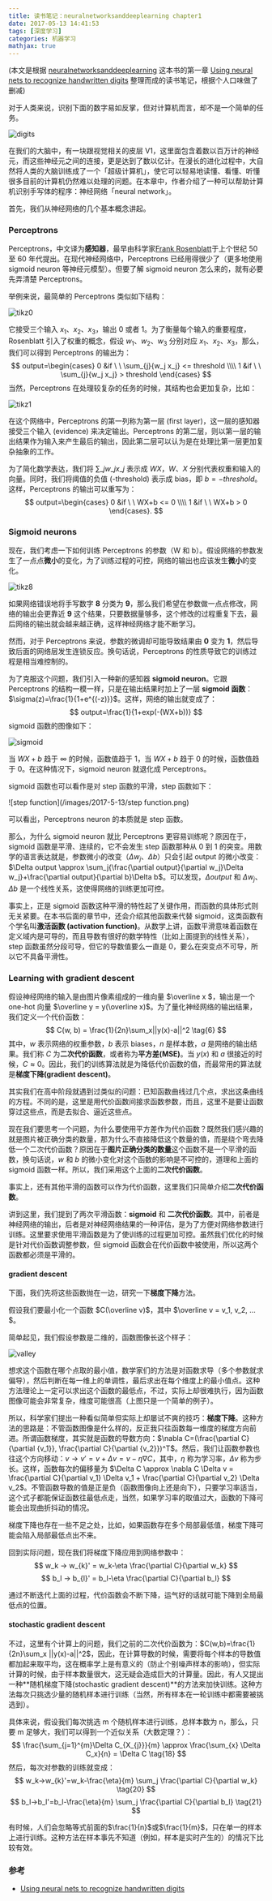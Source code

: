 ```yaml
---
title: 读书笔记：neuralnetworksanddeeplearning chapter1
date: 2017-05-13 14:41:53
tags: [深度学习]
categories: 机器学习
mathjax: true
---
```


(本文是根据 [neuralnetworksanddeeplearning](http://neuralnetworksanddeeplearning.com/index.html) 这本书的第一章 [Using neural nets to recognize handwritten digits](http://neuralnetworksanddeeplearning.com/chap1.html) 整理而成的读书笔记，根据个人口味做了删减)

对于人类来说，识别下面的数字易如反掌，但对计算机而言，却不是一个简单的任务。

![digits](/images/2017-5-13/digits.png)

在我们的大脑中，有一块跟视觉相关的皮层 V1，这里面包含着数以百万计的神经元，而这些神经元之间的连接，更是达到了数以亿计。在漫长的进化过程中，大自然将人类的大脑训练成了一个「超级计算机」，使它可以轻易地读懂、看懂、听懂很多目前的计算机仍然难以处理的问题。在本章中，作者介绍了一种可以帮助计算机识别手写体的程序：神经网络「neural network」。

<!--more-->

首先，我们从神经网络的几个基本概念讲起。

### Perceptrons

Perceptrons，中文译为**感知器**，最早由科学家[Frank Rosenblatt](http://en.wikipedia.org/wiki/Frank_Rosenblatt)于上个世纪 50 至 60 年代提出。在现代神经网络中，Perceptrons 已经用得很少了（更多地使用 sigmoid neuron 等神经元模型）。但要了解 sigmoid neuron 怎么来的，就有必要先弄清楚 Perceptrons。

举例来说，最简单的 Perceptrons 类似如下结构：

![tikz0](/images/2017-5-13/tikz0.png)

它接受三个输入 $x_1$、$x_2$、$x_3$，输出 0 或者 1。为了衡量每个输入的重要程度，Rosenblatt 引入了权重的概念，假设 $w_1$、$w_2$、$w_3$ 分别对应 $x_1$、$x_2$、$x_3$，那么，我们可以得到 Perceptrons 的输出为：
$$
output=\begin{cases} 0 &if \ \ \sum_{j}{w_j x_j} <= threshold \\\\
1 &if \ \ \sum_{j}{w_j x_j} > threshold
 \end{cases}
$$
当然，Perceptrons 在处理较复杂的任务的时候，其结构也会更加复杂，比如：

![tikz1](/images/2017-5-13/tikz1.png)

在这个网络中，Perceptrons 的第一列称为第一层 (first layer)，这一层的感知器接受三个输入 (evidence) 来决定输出。Perceptrons 的第二层，则以第一层的输出结果作为输入来产生最后的输出，因此第二层可以认为是在处理比第一层更加复杂抽象的工作。

为了简化数学表达，我们将 $\sum\_{j}{w\_jx\_j}$ 表示成 $WX$，$W$、$X$ 分别代表权重和输入的向量。同时，我们将阈值的负值 (-threshold) 表示成 bias，即 $b = -threshold$。这样，Perceptrons 的输出可以重写为：
$$
output=\begin{cases} 0 &if \ \ WX+b <= 0 \\\\ 1 &if \ \ WX+b > 0 \end{cases}.
$$

### Sigmoid neurons

现在，我们考虑一下如何训练 Perceptrons 的参数（W 和 b）。假设网络的参数发生了一点点**微小**的变化，为了训练过程的可控，网络的输出也应该发生**微小**的变化。

![tikz8](/images/2017-5-13/tikz8.png)

如果网络错误地将手写数字 **8** 分类为 **9**，那么我们希望在参数做一点点修改，网络的输出会更靠近 **9** 这个结果，只要数据量够多，这个修改的过程重复下去，最后网络的输出就会越来越正确，这样神经网络才能不断学习。

然而，对于 Perceptrons 来说，参数的微调却可能导致结果由 **0** 变为 **1**，然后导致后面的网络层发生连锁反应。换句话说，Perceptrons 的性质导致它的训练过程是相当难控制的。

为了克服这个问题，我们引入一种新的感知器 **sigmoid neuron**。它跟 Perceptrons 的结构一模一样，只是在输出结果时加上了一层 **sigmoid 函数**：$\sigma(z)=\frac{1}{1+e^{(-z)}}$。这样，网络的输出就变成了：
$$
output=\frac{1}{1+exp(-(WX+b))}
$$
sigmoid 函数的图像如下：

![sigmoid](/images/2017-5-13/sigmoid.png)

当 $WX+b$ 趋于 ∞ 的时候，函数值趋于 1，当 $WX+b$ 趋于 0 的时候，函数值趋于 0。在这种情况下，sigmoid neuron 就退化成 Perceptrons。

sigmoid 函数也可以看作是对 step 函数的平滑，step 函数如下：

![step function](/images/2017-5-13/step function.png)

可以看出，Perceptrons neuron 的本质就是 step 函数。

那么，为什么 sigmoid neuron 就比 Perceptrons 更容易训练呢？原因在于，sigmoid 函数是平滑、连续的，它不会发生 step 函数那种从 0 到 1 的突变。用数学的语言表达就是，参数微小的改变（$\Delta w_j$、$\Delta b$）只会引起 output 的微小改变：$\Delta output \approx \sum_j{\frac{\partial output}{\partial w_j}\Delta w_j}+\frac{\partial output}{\partial b}\Delta b$。可以发现，$\Delta output$ 和 $\Delta w_j$、$\Delta b$ 是一个线性关系，这使得网络的训练更加可控。

事实上，正是 sigmoid 函数这种平滑的特性起了关键作用，而函数的具体形式则无关紧要。在本书后面的章节中，还会介绍其他函数来代替 sigmoid，这类函数有个学名叫**激活函数 (activation function)**。从数学上讲，函数平滑意味着函数在定义域内是可导的，而且导数有很好的数学特性（比如上面提到的线性关系），step 函数虽然分段可导，但它的导数值要么一直是 0，要么在突变点不可导，所以它不具备平滑性。

### Learning with gradient descent

假设神经网络的输入是由图片像素组成的一维向量 $\overline x $，输出是一个 one-hot 向量 $\overline y = y(\overline x)$。为了量化神经网络的输出结果，我们定义一个代价函数：
$$
C(w, b) = \frac{1}{2n}\sum_x||y(x)-a||^2    \tag{6}
$$
其中，$w$ 表示网络的权重参数，$b$ 表示 biases，$n$ 是样本数，$a$ 是网络的输出结果。我们称 $C$ 为**二次代价函数**，或者称为**平方差(MSE)**。当 $y(x)$ 和 $a$ 很接近的时候，$C \approx 0$。因此，我们的训练算法就是为降低代价函数的值，而最常用的算法就是**梯度下降(gradient descent)**。

其实我们在高中阶段就遇到过类似的问题：已知函数曲线过几个点，求出这条曲线的方程。不同的是，这里是用代价函数间接求函数参数，而且，这里不是要让函数穿过这些点，而是去拟合、逼近这些点。

现在我们要思考一个问题，为什么要使用平方差作为代价函数？既然我们感兴趣的就是图片被正确分类的数量，那为什么不直接降低这个数量的值，而是绕个弯去降低一个二次代价函数？原因在于**图片正确分类的数量**这个函数不是一个平滑的函数，换句话说，$w$ 和 $b$ 的微小变化对这个函数的影响是不可控的，道理和上面的 sigmoid 函数一样。所以，我们采用这个上面的**二次代价函数**。

事实上，还有其他平滑的函数可以作为代价函数，这里我们只简单介绍**二次代价函数**。

讲到这里，我们提到了两次平滑函数：**sigmoid** 和 **二次代价函数**。其中，前者是神经网络的输出，后者是对神经网络结果的一种评估，是为了方便对网络参数进行训练。这里要求使用平滑函数是为了使训练的过程更加可控。虽然我们优化的时候是针对代价函数调整参数，但 sigmoid 函数会在代价函数中被使用，所以这两个函数都必须是平滑的。

#### gradient descent

下面，我们先将这些函数抛在一边，研究一下**梯度下降**方法。

假设我们要最小化一个函数 $C(\overline v)$，其中 $\overline v = v_1, v_2, …$。

简单起见，我们假设参数是二维的，函数图像长这个样子：

![valley](/images/2017-5-13/valley.png)

想求这个函数在哪个点取的最小值，数学家们的方法是对函数求导（多个参数就求偏导），然后判断在每一维上的单调性，最后求出在每个维度上的最小值点。这种方法理论上一定可以求出这个函数的最低点，不过，实际上却很难执行，因为函数图像可能会非常复杂，维度可能很高（上图只是一个简单的例子）。

所以，科学家们提出一种看似简单但实际上却屡试不爽的技巧：**梯度下降**。这种方法的思路是：不管函数图像是什么样的，反正我只往函数每一维度的梯度方向前进。所谓函数梯度，其实就是函数的导数方向：$\nabla C=(\frac{\partial C}{\partial {v_1}}, \frac{\partial C}{\partial {v_2}})^T$。然后，我们让函数参数也往这个方向移动：$v → v' = v + \Delta v = v -\eta \nabla C$，其中，$\eta$ 称为学习率，$\Delta v$ 称为步长。这样，函数每次的偏移量为 $\Delta C \approx \nabla C \Delta v = \frac{\partial C}{\partial v_1} \Delta v_1 +  \frac{\partial C}{\partial v_2} \Delta v_2$。不管函数导数的值是正是负（函数图像向上还是向下），只要学习率适当，这个式子都能保证函数往最低点走，当然，如果学习率的取值过大，函数的下降可能会出现曲折抖动的情况。

梯度下降也存在一些不足之处，比如，如果函数存在多个局部最低值，梯度下降可能会陷入局部最低点出不来。

回到实际问题，现在我们将梯度下降应用到网络参数中：
$$
w_k → w_{k}' = w_k-\eta \frac{\partial C}{\partial w_k}
$$
$$
b_l → b_{l}' = b_l-\eta \frac{\partial C}{\partial b_l}
$$

通过不断迭代上面的过程，代价函数会不断下降，运气好的话就可能下降到全局最低点的位置。

####  stochastic gradient descent

不过，这里有个计算上的问题，我们之前的二次代价函数为：$C(w,b)=\frac{1}{2n}\sum_x ||y(x)-a||^2$，因此，在计算导数的时候，需要将每个样本的导数值都加起来取平均，这在概率学上是有意义的（防止个别噪声样本的影响），但实际计算的时候，由于样本数量很大，这无疑会造成巨大的计算量。因此，有人又提出一种**随机梯度下降(stochastic gradient descent)**的方法来加快训练。这种方法每次只挑选少量的随机样本进行训练（当然，所有样本在一轮训练中都需要被挑选到）。

具体来说，假设我们每次挑选 m 个随机样本进行训练，总样本数为 n，那么，只要 m 足够大，我们可以得到一个近似关系（大数定理？）：
$$
\frac{\sum_{j=1}^{m}\Delta C_{X_{j}}}{m} \approx \frac{\sum_{x} \Delta C_x}{n} = \Delta C  \tag{18}
$$
然后，每次对参数的训练就变成：
$$
w_k→w_{k}'=w_k-\frac{\eta}{m} \sum_j \frac{\partial C}{\partial w_k} \tag{20}
$$
$$
b_l→b_l'=b_l-\frac{\eta}{m} \sum_j \frac{\partial C}{\partial b_l}  \tag{21}
$$

有时候，人们会忽略等式前面的$\frac{1}{n}$或$\frac{1}{m}$，只在单一的样本上进行训练。这种方法在样本事先不知道（例如，样本是实时产生的）的情况下比较有效。

### 参考

+ [Using neural nets to recognize handwritten digits](http://neuralnetworksanddeeplearning.com/chap1.html)